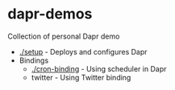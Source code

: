 # dapr-demos

Collection of personal Dapr demo

* [./setup](setup) - Deploys and configures Dapr
* Bindings
  * [./cron-binding](cron) - Using scheduler in Dapr
  * twitter - Using Twitter binding 

